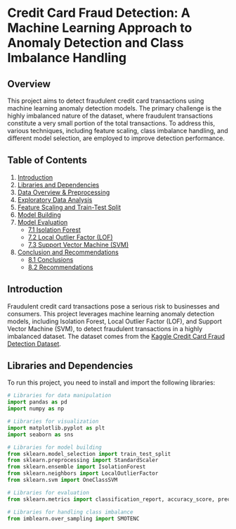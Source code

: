 # **Credit Card Fraud Detection: A Machine Learning Approach to Anomaly Detection and Class Imbalance Handling**

## **Overview**

This project aims to detect fraudulent credit card transactions using machine learning anomaly detection models. The primary challenge is the highly imbalanced nature of the dataset, where fraudulent transactions constitute a very small portion of the total transactions. To address this, various techniques, including feature scaling, class imbalance handling, and different model selection, are employed to improve detection performance.

## **Table of Contents**

1. [Introduction](#introduction)
2. [Libraries and Dependencies](#libraries-and-dependencies)
3. [Data Overview & Preprocessing](#data-overview--preprocessing)
4. [Exploratory Data Analysis](#exploratory-data-analysis)
5. [Feature Scaling and Train-Test Split](#feature-scaling-and-train-test-split)
6. [Model Building](#model-building)
7. [Model Evaluation](#model-evaluation)
   - [7.1 Isolation Forest](#71-isolation-forest)
   - [7.2 Local Outlier Factor (LOF)](#72-local-outlier-factor-lof)
   - [7.3 Support Vector Machine (SVM)](#73-support-vector-machine-svm)
8. [Conclusion and Recommendations](#conclusion-and-recommendations)
   - [8.1 Conclusions](#81-conclusions)
   - [8.2 Recommendations](#82-recommendations)

## **Introduction**

Fraudulent credit card transactions pose a serious risk to businesses and consumers. This project leverages machine learning anomaly detection models, including Isolation Forest, Local Outlier Factor (LOF), and Support Vector Machine (SVM), to detect fraudulent transactions in a highly imbalanced dataset. The dataset comes from the [Kaggle Credit Card Fraud Detection Dataset](https://www.kaggle.com/datasets/mlg-ulb/creditcardfraud).

## **Libraries and Dependencies**

To run this project, you need to install and import the following libraries:

```python
# Libraries for data manipulation
import pandas as pd
import numpy as np

# Libraries for visualization
import matplotlib.pyplot as plt
import seaborn as sns

# Libraries for model building
from sklearn.model_selection import train_test_split
from sklearn.preprocessing import StandardScaler
from sklearn.ensemble import IsolationForest
from sklearn.neighbors import LocalOutlierFactor
from sklearn.svm import OneClassSVM

# Libraries for evaluation
from sklearn.metrics import classification_report, accuracy_score, precision_score, recall_score, f1_score

# Libraries for handling class imbalance
from imblearn.over_sampling import SMOTENC
